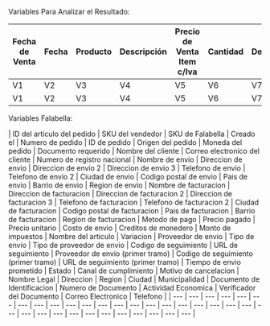 
Variables Para Analizar el Resultado:

| Fecha de Venta | Fecha | Producto | Descripción | Precio de Venta Item c/Iva | Cantidad | Descuento | Subtotal | Envío | Tipo de Envío | Comisión | Total | Precio de Venta s/Iva | Iva | P*Q s/ Iva | P*Q s/ Iva - comisión | Pvta s/iva - comisión | Costo Unitario S/ Iva | Costo Total s/ Iva | Margen  Neto | % Margen | Valor Gasto | Margen - Gasto | Ingreso Total | Gasto Total | Costo Asignado | Col27 | Col 28 |
|------|------|------|------|------|------|------|------|------|-------|-------|-------|-------|-------|-------|-------|-------|-------|-------|-------|-------|-------|-------|-------|-------|-------|-------|-------|
| V1 | V2 | V3 | V4 | V5 | V6 | V7 | V8 | V9 | V10 | V11 | V12 | V13 | V14 | V15 | V16 | V17 | V18 | V19 | V20 | V21 | V22 | V23 | V24 | V25 | V26 | V27 | V28 |
| V1 | V2 | V3 | V4 | V5 | V6 | V7 | V8 | V9 | V10 | V11 | V12 | V13 | V14 | V15 | V16 | V17 | V18 | V19 | V20 | V21 | V22 | V23 | V24 | V25 | V26 | V27 | V28 |

Variables Falabella:

| ID del articulo del pedido | SKU del vendedor | SKU de Falabella | Creado el | Numero de pedido | ID de pedido | Origen del pedido | Moneda del pedido | Documento requerido | Nombre del cliente | Correo electronico del cliente | Numero de registro nacional | Nombre de envio | Direccion de envio | Direccion de envio 2 | Direccion de envio 3 | Telefono de envio | Telefono de envio 2 | Ciudad de envio | Codigo postal de envio | Pais de envio | Barrio de envio | Region de envio | Nombre de facturacion | Direccion de facturacion | Direccion de facturacion 2 | Direccion de facturacion 3 | Telefono de facturacion | Telefono de facturacion 2 | Ciudad de facturacion | Codigo postal de facturacion | Pais de facturacion | Barrio de facturacion | Region de facturacion | Metodo de pago | Precio pagado | Precio unitario | Costo de envio | Creditos de monedero | Monto de impuestos | Nombre del articulo | Variacion | Proveedor de envio | Tipo de envio | Tipo de proveedor de envio | Codigo de seguimiento | URL de seguimiento | Proveedor de envio (primer tramo) | Codigo de seguimiento (primer tramo) | URL de seguimiento (primer tramo) | Tiempo de envio prometido | Estado | Canal de cumplimiento | Motivo de cancelacion | Nombre Legal | Direccion | Region | Ciudad | Municipalidad | Documento de Identificacion | Numero de Documento | Actividad Economica | Verificador del Documento | Correo Electronico | Telefono |
| --- | --- | --- | --- | --- | --- | --- | --- | --- | --- | --- | --- | --- | --- | --- | --- | --- | --- | --- | --- | --- | --- | --- | --- | --- | --- | --- | --- | --- | --- | --- | --- | --- | ​

